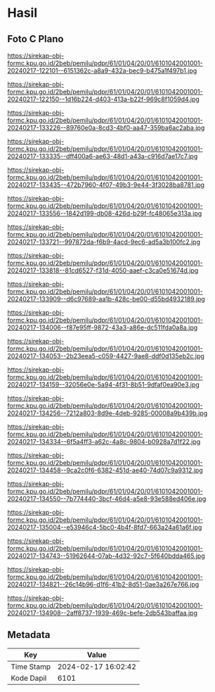 # Hasil

## Foto C Plano

https://sirekap-obj-formc.kpu.go.id/2beb/pemilu/pdpr/61/01/04/20/01/6101042001001-20240217-122101--6151362c-a8a9-432a-bec9-b475a1f497b1.jpg

https://sirekap-obj-formc.kpu.go.id/2beb/pemilu/pdpr/61/01/04/20/01/6101042001001-20240217-122150--1d16b224-d403-413a-b22f-969c8f1059d4.jpg

https://sirekap-obj-formc.kpu.go.id/2beb/pemilu/pdpr/61/01/04/20/01/6101042001001-20240217-133226--89760e0a-8cd3-4bf0-aa47-359ba6ac2aba.jpg

https://sirekap-obj-formc.kpu.go.id/2beb/pemilu/pdpr/61/01/04/20/01/6101042001001-20240217-133335--dff400a6-ae63-48d1-a43a-c916d7ae17c7.jpg

https://sirekap-obj-formc.kpu.go.id/2beb/pemilu/pdpr/61/01/04/20/01/6101042001001-20240217-133435--472b7960-4f07-49b3-9e44-3f3028ba8781.jpg

https://sirekap-obj-formc.kpu.go.id/2beb/pemilu/pdpr/61/01/04/20/01/6101042001001-20240217-133556--1842d199-db08-426d-b29f-fc48065e313a.jpg

https://sirekap-obj-formc.kpu.go.id/2beb/pemilu/pdpr/61/01/04/20/01/6101042001001-20240217-133721--997872da-f6b9-4acd-9ec6-ad5a3b100fc2.jpg

https://sirekap-obj-formc.kpu.go.id/2beb/pemilu/pdpr/61/01/04/20/01/6101042001001-20240217-133818--81cd6527-f31d-4050-aaef-c3ca0e51674d.jpg

https://sirekap-obj-formc.kpu.go.id/2beb/pemilu/pdpr/61/01/04/20/01/6101042001001-20240217-133909--d6c97689-aa1b-428c-be00-d55bd4932189.jpg

https://sirekap-obj-formc.kpu.go.id/2beb/pemilu/pdpr/61/01/04/20/01/6101042001001-20240217-134006--f87e95ff-9872-43a3-a86e-dc511fda0a8a.jpg

https://sirekap-obj-formc.kpu.go.id/2beb/pemilu/pdpr/61/01/04/20/01/6101042001001-20240217-134053--2b23eea5-c059-4427-9ae8-ddf0d135eb2c.jpg

https://sirekap-obj-formc.kpu.go.id/2beb/pemilu/pdpr/61/01/04/20/01/6101042001001-20240217-134159--32056e0e-5a94-4f31-8b51-9dfaf0ea90e3.jpg

https://sirekap-obj-formc.kpu.go.id/2beb/pemilu/pdpr/61/01/04/20/01/6101042001001-20240217-134256--7212a803-8d9e-4deb-9285-00008a9b439b.jpg

https://sirekap-obj-formc.kpu.go.id/2beb/pemilu/pdpr/61/01/04/20/01/6101042001001-20240217-134334--6f5a4ff3-a62c-4a8c-9804-b0928a7d1f22.jpg

https://sirekap-obj-formc.kpu.go.id/2beb/pemilu/pdpr/61/01/04/20/01/6101042001001-20240217-134458--9ca2c0f6-6382-451d-ae40-74d07c9a9312.jpg

https://sirekap-obj-formc.kpu.go.id/2beb/pemilu/pdpr/61/01/04/20/01/6101042001001-20240217-134550--7b774440-3bcf-46d4-a5e8-93e588ed406e.jpg

https://sirekap-obj-formc.kpu.go.id/2beb/pemilu/pdpr/61/01/04/20/01/6101042001001-20240217-135004--e53946c4-5bc0-4b4f-8fd7-663a24a61a6f.jpg

https://sirekap-obj-formc.kpu.go.id/2beb/pemilu/pdpr/61/01/04/20/01/6101042001001-20240217-134743--51962644-07ab-4d32-92c7-5f640bdda465.jpg

https://sirekap-obj-formc.kpu.go.id/2beb/pemilu/pdpr/61/01/04/20/01/6101042001001-20240217-134821--26c14b96-d1f6-41b2-8d51-0ae3a267e766.jpg

https://sirekap-obj-formc.kpu.go.id/2beb/pemilu/pdpr/61/01/04/20/01/6101042001001-20240217-134908--2aff8737-1939-469c-befe-2db543baffaa.jpg


## Metadata

| Key        | Value               |
| ---------- | ------------------- |
| Time Stamp | 2024-02-17 16:02:42 |
| Kode Dapil | 6101                |



